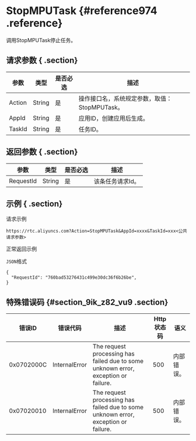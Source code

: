 # StopMPUTask {#reference974 .reference}

调用StopMPUTask停止任务。

## 请求参数 { .section}

|参数|类型|是否必选|描述|
|--|--|----|--|
|Action|String|是|操作接口名，系统规定参数，取值：StopMPUTask。|
|AppId|String|是|应用ID，创建应用后生成。|
|TaskId|String|是|任务ID。|

## 返回参数 { .section}

|参数|类型|是否必选|描述|
|--|--|----|--|
|RequestId|String|是|该条任务请求Id。|

## 示例 { .section}

请求示例

```
https://rtc.aliyuncs.com?Action=StopMPUTask&AppId=xxxx&TaskId=xxx<公共请求参数>
```

正常返回示例

`JSON`格式

```language-json
{
  "RequestId": "760bad53276431c499e30dc36f6b26be", 
}
```

## 特殊错误码 {#section_9ik_z82_vu9 .section}

|错误ID|错误代码|描述|Http 状态码|语义|
|----|----|--|--------|--|
|0x0702000C|InternalError|The request processing has failed due to some unknown error, exception or failure.|500|内部错误。|
|0x07020010|InternalError|The request processing has failed due to some unknown error, exception or failure.|500|内部错误。|

